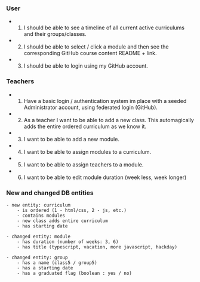 ### User


- 1) I should be able to see a timeline of all current active curriculums and their groups/classes.
- 2) I should be able to select / click a module and then see the corresponding GitHub course content README + link.
- 3) I should be able to login using my GitHub account.


### Teachers

- 1) Have a basic login / authentication system im place with a seeded Administrator account, using federated login (GitHub).
- 2) As a teacher I want to be able to add a new class. This automagically adds the entire ordered curriculum as we know it.

- 3) I want to be able to add a new module.
- 4) I want to be able to assign modules to a curriculum.
- 5) I want to be able to assign teachers to a module.
- 6) I want to be able to edit module duration (week less, week longer)


### New and changed DB entities

    - new entity: curriculum
        - is ordered (1 - html/css, 2 - js, etc.)
        - contains modules
        - new class adds entire curriculum
        - has starting date

    - changed entity: module
        - has duration (number of weeks: 3, 6)
        - has title (typescript, vacation, more javascript, hackday)
        
    - changed entity: group
        - has a name (class5 / group5)
        - has a starting date
        - has a graduated flag (boolean : yes / no)
